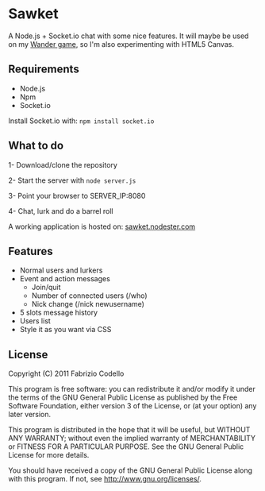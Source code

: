 Sawket
======

A Node.js + Socket.io chat with some nice features.
It will maybe be used on my [Wander game](https://github.com/Fabryz/wander), so I'm also experimenting with HTML5 Canvas.

Requirements
------------

* Node.js
* Npm
* Socket.io

Install Socket.io with:
``npm install socket.io``

What to do
----------

1- Download/clone the repository

2- Start the server with ``node server.js``

3- Point your browser to SERVER_IP:8080

4- Chat, lurk and do a barrel roll

A working application is hosted on: [sawket.nodester.com](http://sawket.nodester.com/)

Features
--------

* Normal users and lurkers
* Event and action messages
	* Join/quit
	* Number of connected users (/who)
	* Nick change (/nick newusername)
* 5 slots message history
* Users list
* Style it as you want via CSS

License
-------

Copyright (C) 2011  Fabrizio Codello

This program is free software: you can redistribute it and/or modify
it under the terms of the GNU General Public License as published by
the Free Software Foundation, either version 3 of the License, or
(at your option) any later version.

This program is distributed in the hope that it will be useful,
but WITHOUT ANY WARRANTY; without even the implied warranty of
MERCHANTABILITY or FITNESS FOR A PARTICULAR PURPOSE.  See the
GNU General Public License for more details.

You should have received a copy of the GNU General Public License
along with this program.  If not, see <http://www.gnu.org/licenses/>.
